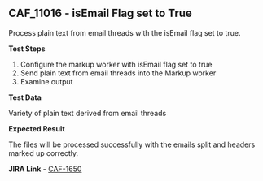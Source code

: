 ## CAF_11016 - isEmail Flag set to True ##

Process plain text from email threads with the isEmail flag set to true. 

**Test Steps**

1. Configure the markup worker with isEmail flag set to true
2. Send plain text from email threads into the Markup worker
3. Examine output

**Test Data**

Variety of plain text derived from email threads

**Expected Result**

The files will be processed successfully with the emails split and headers marked up correctly.

**JIRA Link** - [CAF-1650](https://jira.autonomy.com/browse/CAF-1650)

